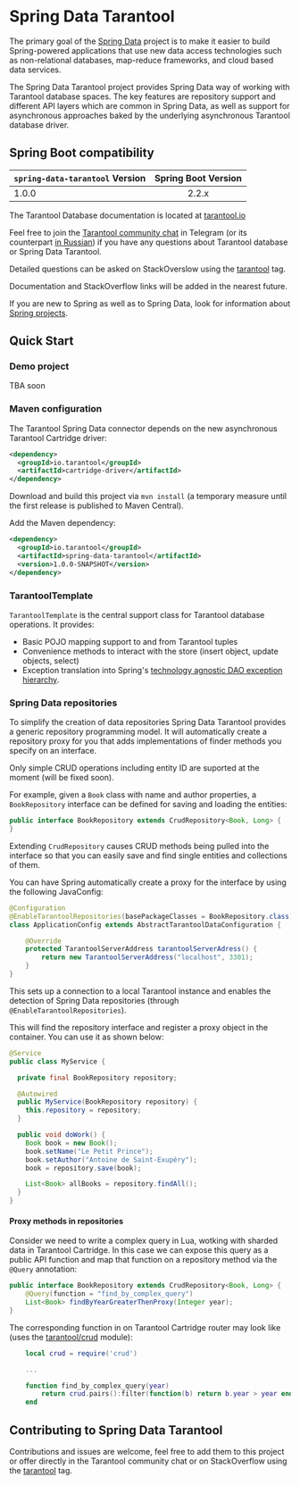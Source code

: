# Spring Data Tarantool

The primary goal of the [Spring Data](https://projects.spring.io/spring-data)
project is to make it easier to build Spring-powered applications that
use new data access technologies such as non-relational databases,
map-reduce frameworks, and cloud based data services.

The Spring Data Tarantool project provides Spring Data way of working
with Tarantool database spaces. The key features are repository support
and different API layers which are common in Spring Data, as well as
support for asynchronous approaches baked by the underlying asynchronous
Tarantool database driver.

## Spring Boot compatibility

|`spring-data-tarantool` Version | Spring Boot Version
| :----------- | :----: |
|1.0.0 | 2.2.x

The Tarantool Database documentation is located at
[tarantool.io](https://www.tarantool.io/en/doc/latest/reference/)

Feel free to join the [Tarantool community chat](https://t.me/tarnatool)
in Telegram (or its counterpart [in Russian](https://t.me/tarnatoolru))
if you have any questions about Tarantool database or Spring Data Tarantool.

Detailed questions can be asked on StackOverslow using the
[tarantool](https://stackoverflow.com/questions/tagged/tarantool) tag.

Documentation and StackOverflow links will be added in the nearest future.

If you are new to Spring as well as to Spring Data, look for information
about [Spring projects](https://projects.spring.io/).

## Quick Start

### Demo project

TBA soon

### Maven configuration

The Tarantool Spring Data connector depends on the new asynchronous
Tarantool Cartridge driver:

```xml
<dependency>
  <groupId>io.tarantool</groupId>
  <artifactId>cartridge-driver</artifactId>
</dependency>
```

Download and build this project via `mvn install` (a temporary measure
until the first release is published to Maven Central).

Add the Maven dependency:

```xml
<dependency>
  <groupId>io.tarantool</groupId>
  <artifactId>spring-data-tarantool</artifactId>
  <version>1.0.0-SNAPSHOT</version>
</dependency>
```

### TarantoolTemplate

`TarantoolTemplate` is the central support class for Tarantool database
operations. It provides:

* Basic POJO mapping support to and from Tarantool tuples
* Convenience methods to interact with the store (insert object,
update objects, select)
* Exception translation into Spring's
[technology agnostic DAO exception hierarchy](https://docs.spring.io/spring/docs/current/spring-framework-reference/html/dao.html#dao-exceptions).

### Spring Data repositories

To simplify the creation of data repositories Spring Data Tarantool
provides a generic repository programming model. It will automatically
create a repository proxy for you that adds implementations of finder
methods you specify on an interface.

Only simple CRUD operations including entity ID are suported at the
moment (will be fixed soon).

For example, given a `Book` class with name and author properties, a
`BookRepository` interface can be defined for saving and loading the
entities:

```java
public interface BookRepository extends CrudRepository<Book, Long> {
}
```

Extending `CrudRepository` causes CRUD methods being pulled into the
interface so that you can easily save and find single entities and
collections of them.

You can have Spring automatically create a proxy for the interface
by using the following JavaConfig:

```java
@Configuration
@EnableTarantoolRepositories(basePackageClasses = BookRepository.class)
class ApplicationConfig extends AbstractTarantoolDataConfiguration {

	@Override
    protected TarantoolServerAddress tarantoolServerAdress() {
    	return new TarantoolServerAddress("localhost", 3301);
    }
}
```

This sets up a connection to a local Tarantool instance and enables the
detection of Spring Data repositories (through `@EnableTarantoolRepositories`).

This will find the repository interface and register a proxy object in the container. You can use it as shown below:

```java
@Service
public class MyService {

  private final BookRepository repository;

  @Autowired
  public MyService(BookRepository repository) {
    this.repository = repository;
  }

  public void doWork() {
    Book book = new Book();
    book.setName("Le Petit Prince");
    book.setAuthor("Antoine de Saint-Exupéry");
    book = repository.save(book);

    List<Book> allBooks = repository.findAll();
  }
}
```

#### Proxy methods in repositories

Consider we need to write a complex query in Lua, wotking with sharded data in Tarantool Cartridge. In this case
we can expose this query as a public API function and map that function on a repository method via the `@Query`
annotation:

```java
public interface BookRepository extends CrudRepository<Book, Long> {
    @Query(function = "find_by_complex_query")
    List<Book> findByYearGreaterThenProxy(Integer year);
}
```

The corresponding function in on Tarantool Cartridge router may look like (uses the
[tarantool/crud](https://github.com/tarantool/crud) module):

```lua
    local crud = require('crud')

    ...

    function find_by_complex_query(year)
        return crud.pairs():filter(function(b) return b.year > year end):totable()
    end
```

## Contributing to Spring Data Tarantool

Contributions and issues are welcome, feel free to add them to this
project or offer directly in the Tarantool community chat or on
StackOverflow using the [tarantool](https://stackoverflow.com/questions/tagged/tarantool)
tag.

